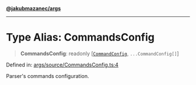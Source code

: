 [**@jakubmazanec/args**](../README.md)

---

# Type Alias: CommandsConfig

> **CommandsConfig**: readonly \[[`CommandConfig`](CommandConfig.md), `...CommandConfig[]`\]

Defined in:
[args/source/CommandsConfig.ts:4](https://github.com/jakubmazanec/tools/blob/dcfb3b06be051bf99e23e7e35174b07af0f0fddd/packages/args/source/CommandsConfig.ts#L4)

Parser's commands configuration.
